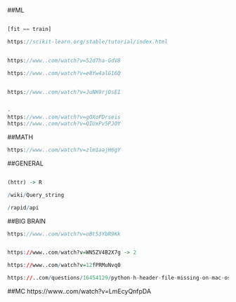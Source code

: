 ##ML

```javascript

[fit == train]

https://scikit-learn.org/stable/tutorial/index.html


https://www..com/watch?v=52d7ha-GdV8

https://www..com/watch?v=e8Yw4alG16Q


https://www..com/watch?v=JuNK9rjOsEI


-
https://www..com/watch?v=gOXoFDrseis
https://www..com/watch?v=QIUxPv5PJOY

```


##MATH
```javascript
https://www..com/watch?v=zlm1aajH6gY
```


##GENERAL

```R

(httr) -> R

/wiki/Query_string

/rapid/api
```

##BIG BRAIN
```javascript
https://www..com/watch?v=oBt53YbR9Kk
```


```R

https://www..com/watch?v=WN5ZV4B2X7g -> 2

https://www..com/watch?v=12fPRMuNvq0

https://..com/questions/16454129/python-h-header-file-missing-on-mac-os-x-10-6 -> s1

```

##MC
https://www..com/watch?v=LmEcyQnfpDA
